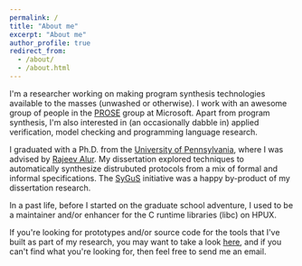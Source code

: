 ```yaml
---
permalink: /
title: "About me"
excerpt: "About me"
author_profile: true
redirect_from:
  - /about/
  - /about.html
---
```


I'm a researcher working on making program synthesis technologies available to the masses (unwashed or otherwise). I work with an awesome group of people in the [PROSE](https://microsoft.github.io/prose/) group at Microsoft.
Apart from program synthesis, I'm also interested in (an occasionally dabble in) applied verification, model checking and programming language research.

I graduated with a Ph.D. from the [University of Pennsylvania](http://cis.upenn.edu/index.php), where I was advised by [Rajeev Alur](http://www.cis.upenn.edu/~alur/). My dissertation explored techniques to automatically synthesize
distrubuted protocols from a mix of formal and informal specifications. The [SyGuS](http://www.sygus.org/index.html) initiative was a happy by-product of my dissertation research.

In a past life, before I started on the graduate school adventure, I used to be a maintainer and/or enhancer for the C runtime libraries (libc) on HPUX.

If you're looking for prototypes and/or source code for the tools that I've built as part of my research, you may want to take a look <a href="https://github.com/abhishekudupa"><u>here</u></a>, and if you can't find what you're looking for, then feel free to send me an email.
